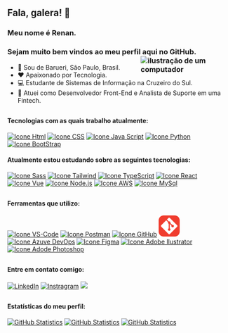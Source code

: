 <link rel="stylesheet" href="https://cdn.jsdelivr.net/gh/devicons/devicon@v2.15.1/devicon.min.css">

## Fala, galera! 🤟
### Meu nome é Renan. 
### Sejam muito bem vindos ao meu perfil aqui no GitHub. <img src="https://raw.githubusercontent.com/MicaelliMedeiros/micaellimedeiros/master/image/computer-illustration.png" alt="ilustração de um computador" min-width="200px" max-width="200px" width="200px" align="right">

- 📌  Sou de Barueri, São Paulo, Brasil.
- ❤️ Apaixonado por Tecnologia.
- 💻 Estudante de Sistemas de Informação na Cruzeiro do Sul.
- 🏦 Atuei como Desenvolvedor Front-End e Analista de Suporte em uma Fintech.


##

#### Tecnologias com as quais trabalho atualmente: 
[<img height="48px" width="48px" alt="Icone Html" src="https://skillicons.dev/icons?i=html"/>](https://developer.mozilla.org/pt-BR/docs/Web/HTML)
[<img height="48px" width="48px" alt="Icone CSS" src="https://skillicons.dev/icons?i=css"/>](https://developer.mozilla.org/pt-BR/docs/Web/CSS)
[<img height="48px" width="48px" alt="Icone Java Script" src="https://skillicons.dev/icons?i=js"/>](https://developer.mozilla.org/pt-BR/docs/Web/JavaScript)
[<img height="48px" width="48px" alt="Icone Python" src="https://skillicons.dev/icons?i=python"/>](https://developer.mozilla.org/pt-BR/docs/Web/Python)
[<img height="48px" width="48px" alt="Icone BootStrap" src="https://skillicons.dev/icons?i=bootstrap"/>](https://developer.mozilla.org/pt-BR/docs/Web/Bootstrap)


#### Atualmente estou estudando sobre as seguintes tecnologias:
[<img height="48px" width="48px" alt="Icone Sass" src="https://skillicons.dev/icons?i=sass"/>](https://sass-lang.com)
[<img height="48px" width="48px" alt="Icone Tailwind" src="https://skillicons.dev/icons?i=tailwind"/>](https://tailwindcss.com/)
[<img height="48px" width="48px" alt="Icone TypeScript" src="https://skillicons.dev/icons?i=ts"/>](https://www.typescriptlang.org/pt/)
[<img height="48px" width="48px" alt="Icone React" src="https://skillicons.dev/icons?i=react"/>](https://pt-br.react.dev)
[<img height="48px" width="48px" alt="Icone Vue" src="https://skillicons.dev/icons?i=vuejs"/>](https://vuejs.org/)
[<img height="48px" width="48px" alt="Icone Node.js" src="https://skillicons.dev/icons?i=nodejs"/>](https://nodejs.org)
[<img height="48px" width="48px" alt="Icone AWS" src="https://skillicons.dev/icons?i=aws"/>](https://nodejs.org)
[<img height="48px" width="48px" alt="Icone MySql" src="https://skillicons.dev/icons?i=mysql"/>](https://aws.amazon.com/pt/)


##

#### Ferramentas que utilizo:
[<img height="48px" width="48px" alt="Icone VS-Code" src="https://skillicons.dev/icons?i=vscode"/>](https://code.visualstudio.com)
[<img height="48px" width="48px" alt="Icone Postman" src="https://i.postimg.cc/QNyBTNVk/postman.png"/>](https://www.postman.com)
[<img height="48px" width="48px" alt="Icone GitHub" src="https://skillicons.dev/icons?i=github"/>](https://github.com/)
[<img height="48px" width="48px" alt="Icone Git" src="https://raw.githubusercontent.com/tandpfun/skill-icons/main/icons/Git.svg"/>](https://git-scm.com)
[<img height="48px" width="48px" alt="Icone Azuve DevOps" src="https://skillicons.dev/icons?i=azure"/>](https://azure.microsoft.com/pt-br/products/devops/)
[<img height="48px" width="48px" alt="Icone Figma" src="https://skillicons.dev/icons?i=figma"/>](https://www.figma.com)
[<img height="48px" width="48px" alt="Icone Adobe Ilustrator" src="https://skillicons.dev/icons?i=ai"/>](https://www.adobe.com/br/products/illustrator.html)
[<img height="48px" width="48px" alt="Icone Adode Photoshop" src="https://skillicons.dev/icons?i=ps"/>](https://www.adobe.com/br/products/photoshop.html)

##

#### Entre em contato comigo:
[![LinkedIn](https://img.shields.io/badge/LinkedIn-0077B5?style=for-the-badge&logo=linkedin&logoColor=white)](https://www.linkedin.com/in/renanleemos/)
[![Instragram](https://img.shields.io/badge/Instagram-E4405F?style=for-the-badge&logo=instagram&logoColor=white)](https://www.instagram.com/whoisrenann/)
<a href = "mailto:renanlemos1612@gmail.com"><img loading="lazy" src="https://img.shields.io/badge/Gmail-D14836?style=for-the-badge&logo=gmail&logoColor=white" target="_blank"></a>


##

#### Estatísticas do meu perfil:
[<img height="180px" alt="GitHub Statistics" src="https://github-readme-stats.vercel.app/api/top-langs/?username=whoisrenan&layout=compact&langs_count=7&theme=radical"/>](https://github.com/)
[<img height="180px" alt="GitHub Statistics" src="https://github-readme-stats.vercel.app/api/?username=whoisrenan&show_icons=true&include_all_commits=true&theme=radical"/>](https://github.com/)
[<img height="153px" alt="GitHub Statistics" src="http://github-readme-streak-stats.herokuapp.com/?user=whoisrenan&amp;theme=radical"/>](https://github.com/)

